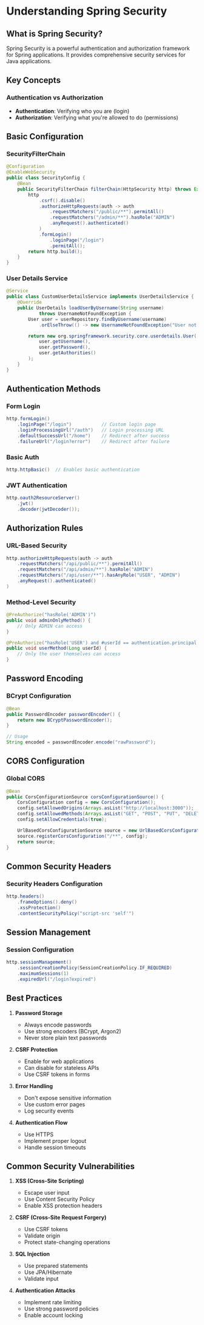 # Understanding Spring Security

## What is Spring Security?
Spring Security is a powerful authentication and authorization framework for Spring applications. It provides comprehensive security services for Java applications.

## Key Concepts

### Authentication vs Authorization
- **Authentication**: Verifying who you are (login)
- **Authorization**: Verifying what you're allowed to do (permissions)

## Basic Configuration

### SecurityFilterChain
```java
@Configuration
@EnableWebSecurity
public class SecurityConfig {
    @Bean
    public SecurityFilterChain filterChain(HttpSecurity http) throws Exception {
        http
            .csrf().disable()
            .authorizeHttpRequests(auth -> auth
                .requestMatchers("/public/**").permitAll()
                .requestMatchers("/admin/**").hasRole("ADMIN")
                .anyRequest().authenticated()
            )
            .formLogin()
                .loginPage("/login")
                .permitAll();
        return http.build();
    }
}
```

### User Details Service
```java
@Service
public class CustomUserDetailsService implements UserDetailsService {
    @Override
    public UserDetails loadUserByUsername(String username)
            throws UsernameNotFoundException {
        User user = userRepository.findByUsername(username)
            .orElseThrow(() -> new UsernameNotFoundException("User not found"));

        return new org.springframework.security.core.userdetails.User(
            user.getUsername(),
            user.getPassword(),
            user.getAuthorities()
        );
    }
}
```

## Authentication Methods

### Form Login
```java
http.formLogin()
    .loginPage("/login")           // Custom login page
    .loginProcessingUrl("/auth")   // Login processing URL
    .defaultSuccessUrl("/home")    // Redirect after success
    .failureUrl("/login?error")    // Redirect after failure
```

### Basic Auth
```java
http.httpBasic()  // Enables basic authentication
```

### JWT Authentication
```java
http.oauth2ResourceServer()
    .jwt()
    .decoder(jwtDecoder());
```

## Authorization Rules

### URL-Based Security
```java
http.authorizeHttpRequests(auth -> auth
    .requestMatchers("/api/public/**").permitAll()
    .requestMatchers("/api/admin/**").hasRole("ADMIN")
    .requestMatchers("/api/user/**").hasAnyRole("USER", "ADMIN")
    .anyRequest().authenticated()
)
```

### Method-Level Security
```java
@PreAuthorize("hasRole('ADMIN')")
public void adminOnlyMethod() {
    // Only ADMIN can access
}

@PreAuthorize("hasRole('USER') and #userId == authentication.principal.id")
public void userMethod(Long userId) {
    // Only the user themselves can access
}
```

## Password Encoding

### BCrypt Configuration
```java
@Bean
public PasswordEncoder passwordEncoder() {
    return new BCryptPasswordEncoder();
}

// Usage
String encoded = passwordEncoder.encode("rawPassword");
```

## CORS Configuration

### Global CORS
```java
@Bean
public CorsConfigurationSource corsConfigurationSource() {
    CorsConfiguration config = new CorsConfiguration();
    config.setAllowedOrigins(Arrays.asList("http://localhost:3000"));
    config.setAllowedMethods(Arrays.asList("GET", "POST", "PUT", "DELETE"));
    config.setAllowCredentials(true);

    UrlBasedCorsConfigurationSource source = new UrlBasedCorsConfigurationSource();
    source.registerCorsConfiguration("/**", config);
    return source;
}
```

## Common Security Headers

### Security Headers Configuration
```java
http.headers()
    .frameOptions().deny()
    .xssProtection()
    .contentSecurityPolicy("script-src 'self'")
```

## Session Management

### Session Configuration
```java
http.sessionManagement()
    .sessionCreationPolicy(SessionCreationPolicy.IF_REQUIRED)
    .maximumSessions(1)
    .expiredUrl("/login?expired")
```

## Best Practices

1. **Password Storage**
   - Always encode passwords
   - Use strong encoders (BCrypt, Argon2)
   - Never store plain text passwords

2. **CSRF Protection**
   - Enable for web applications
   - Can disable for stateless APIs
   - Use CSRF tokens in forms

3. **Error Handling**
   - Don't expose sensitive information
   - Use custom error pages
   - Log security events

4. **Authentication Flow**
   - Use HTTPS
   - Implement proper logout
   - Handle session timeouts

## Common Security Vulnerabilities

1. **XSS (Cross-Site Scripting)**
   - Escape user input
   - Use Content Security Policy
   - Enable XSS protection headers

2. **CSRF (Cross-Site Request Forgery)**
   - Use CSRF tokens
   - Validate origin
   - Protect state-changing operations

3. **SQL Injection**
   - Use prepared statements
   - Use JPA/Hibernate
   - Validate input

4. **Authentication Attacks**
   - Implement rate limiting
   - Use strong password policies
   - Enable account locking
